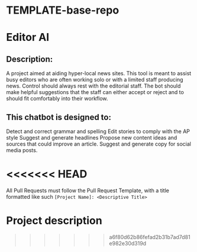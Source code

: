 # TEMPLATE-base-repo

# Editor AI

## Description: 
A project aimed at aiding hyper-local news sites. This tool is meant to assist busy editors who are often working solo or with a limited staff producing news. Control should always rest with the editorial staff. The bot should make helpful suggestions that the staff can either accept or reject and to should fit comfortably into their workflow.

## This chatbot is designed to: 
Detect and correct grammar and spelling
Edit stories to comply with the AP style
Suggest and generate headlines
Propose new content ideas and sources that could improve an article. 
Suggest and generate copy for social media posts.

<<<<<<< HEAD
=======
All Pull Requests must follow the Pull Request Template, with a title formatted like such `[Project Name]: <Descriptive Title>`

# Project description
>>>>>>> a6f80d62b86fefad2b31b7ad7d81e982e30d319d
